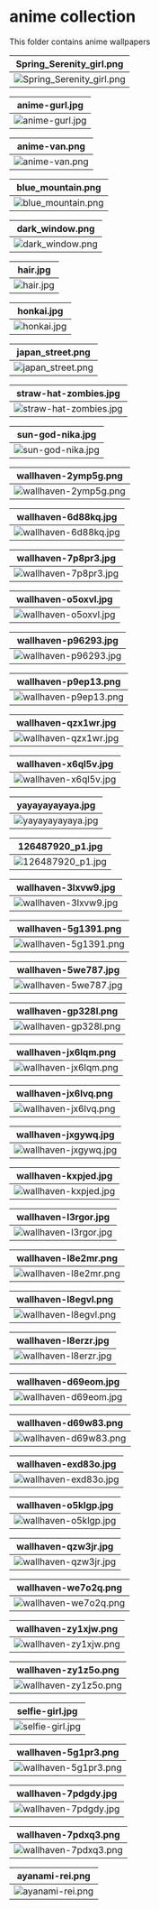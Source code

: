 # anime collection

 This folder contains anime wallpapers 

| **Spring_Serenity_girl.png** | 
|------------------------------------------|
| ![ Spring_Serenity_girl.png ](./Spring_Serenity_girl.png) | 


| **anime-gurl.jpg** | 
|------------------------------------------|
| ![ anime-gurl.jpg ](./anime-gurl.jpg) | 


| **anime-van.png** | 
|------------------------------------------|
| ![ anime-van.png ](./anime-van.png) | 


| **blue_mountain.png** | 
|------------------------------------------|
| ![ blue_mountain.png ](./blue_mountain.png) | 


| **dark_window.png** | 
|------------------------------------------|
| ![ dark_window.png ](./dark_window.png) | 


| **hair.jpg** | 
|------------------------------------------|
| ![ hair.jpg ](./hair.jpg) | 


| **honkai.jpg** | 
|------------------------------------------|
| ![ honkai.jpg ](./honkai.jpg) | 


| **japan_street.png** | 
|------------------------------------------|
| ![ japan_street.png ](./japan_street.png) | 


| **straw-hat-zombies.jpg** | 
|------------------------------------------|
| ![ straw-hat-zombies.jpg ](./straw-hat-zombies.jpg) | 


| **sun-god-nika.jpg** | 
|------------------------------------------|
| ![ sun-god-nika.jpg ](./sun-god-nika.jpg) | 


| **wallhaven-2ymp5g.png** | 
|------------------------------------------|
| ![ wallhaven-2ymp5g.png ](./wallhaven-2ymp5g.png) | 


| **wallhaven-6d88kq.jpg** | 
|------------------------------------------|
| ![ wallhaven-6d88kq.jpg ](./wallhaven-6d88kq.jpg) | 


| **wallhaven-7p8pr3.jpg** | 
|------------------------------------------|
| ![ wallhaven-7p8pr3.jpg ](./wallhaven-7p8pr3.jpg) | 


| **wallhaven-o5oxvl.jpg** | 
|------------------------------------------|
| ![ wallhaven-o5oxvl.jpg ](./wallhaven-o5oxvl.jpg) | 


| **wallhaven-p96293.jpg** | 
|------------------------------------------|
| ![ wallhaven-p96293.jpg ](./wallhaven-p96293.jpg) | 


| **wallhaven-p9ep13.png** | 
|------------------------------------------|
| ![ wallhaven-p9ep13.png ](./wallhaven-p9ep13.png) | 


| **wallhaven-qzx1wr.jpg** | 
|------------------------------------------|
| ![ wallhaven-qzx1wr.jpg ](./wallhaven-qzx1wr.jpg) | 


| **wallhaven-x6ql5v.jpg** | 
|------------------------------------------|
| ![ wallhaven-x6ql5v.jpg ](./wallhaven-x6ql5v.jpg) | 


| **yayayayayaya.jpg** | 
|------------------------------------------|
| ![ yayayayayaya.jpg ](./yayayayayaya.jpg) | 


| **126487920_p1.jpg** | 
|------------------------------------------|
| ![ 126487920_p1.jpg ](./126487920_p1.jpg) | 


| **wallhaven-3lxvw9.jpg** | 
|------------------------------------------|
| ![ wallhaven-3lxvw9.jpg ](./wallhaven-3lxvw9.jpg) | 


| **wallhaven-5g1391.png** | 
|------------------------------------------|
| ![ wallhaven-5g1391.png ](./wallhaven-5g1391.png) | 


| **wallhaven-5we787.jpg** | 
|------------------------------------------|
| ![ wallhaven-5we787.jpg ](./wallhaven-5we787.jpg) | 


| **wallhaven-gp328l.png** | 
|------------------------------------------|
| ![ wallhaven-gp328l.png ](./wallhaven-gp328l.png) | 


| **wallhaven-jx6lqm.png** | 
|------------------------------------------|
| ![ wallhaven-jx6lqm.png ](./wallhaven-jx6lqm.png) | 


| **wallhaven-jx6lvq.png** | 
|------------------------------------------|
| ![ wallhaven-jx6lvq.png ](./wallhaven-jx6lvq.png) | 


| **wallhaven-jxgywq.jpg** | 
|------------------------------------------|
| ![ wallhaven-jxgywq.jpg ](./wallhaven-jxgywq.jpg) | 


| **wallhaven-kxpjed.jpg** | 
|------------------------------------------|
| ![ wallhaven-kxpjed.jpg ](./wallhaven-kxpjed.jpg) | 


| **wallhaven-l3rgor.jpg** | 
|------------------------------------------|
| ![ wallhaven-l3rgor.jpg ](./wallhaven-l3rgor.jpg) | 


| **wallhaven-l8e2mr.png** | 
|------------------------------------------|
| ![ wallhaven-l8e2mr.png ](./wallhaven-l8e2mr.png) | 


| **wallhaven-l8egvl.png** | 
|------------------------------------------|
| ![ wallhaven-l8egvl.png ](./wallhaven-l8egvl.png) | 


| **wallhaven-l8erzr.jpg** | 
|------------------------------------------|
| ![ wallhaven-l8erzr.jpg ](./wallhaven-l8erzr.jpg) | 


| **wallhaven-d69eom.jpg** | 
|------------------------------------------|
| ![ wallhaven-d69eom.jpg ](./wallhaven-d69eom.jpg) | 


| **wallhaven-d69w83.png** | 
|------------------------------------------|
| ![ wallhaven-d69w83.png ](./wallhaven-d69w83.png) | 


| **wallhaven-exd83o.jpg** | 
|------------------------------------------|
| ![ wallhaven-exd83o.jpg ](./wallhaven-exd83o.jpg) | 


| **wallhaven-o5klgp.jpg** | 
|------------------------------------------|
| ![ wallhaven-o5klgp.jpg ](./wallhaven-o5klgp.jpg) | 


| **wallhaven-qzw3jr.jpg** | 
|------------------------------------------|
| ![ wallhaven-qzw3jr.jpg ](./wallhaven-qzw3jr.jpg) | 


| **wallhaven-we7o2q.png** | 
|------------------------------------------|
| ![ wallhaven-we7o2q.png ](./wallhaven-we7o2q.png) | 


| **wallhaven-zy1xjw.png** | 
|------------------------------------------|
| ![ wallhaven-zy1xjw.png ](./wallhaven-zy1xjw.png) | 


| **wallhaven-zy1z5o.png** | 
|------------------------------------------|
| ![ wallhaven-zy1z5o.png ](./wallhaven-zy1z5o.png) | 


| **selfie-girl.jpg** | 
|------------------------------------------|
| ![ selfie-girl.jpg ](./selfie-girl.jpg) | 


| **wallhaven-5g1pr3.png** | 
|------------------------------------------|
| ![ wallhaven-5g1pr3.png ](./wallhaven-5g1pr3.png) | 


| **wallhaven-7pdgdy.jpg** | 
|------------------------------------------|
| ![ wallhaven-7pdgdy.jpg ](./wallhaven-7pdgdy.jpg) | 


| **wallhaven-7pdxq3.png** | 
|------------------------------------------|
| ![ wallhaven-7pdxq3.png ](./wallhaven-7pdxq3.png) | 


| **ayanami-rei.png** | 
|------------------------------------------|
| ![ ayanami-rei.png ](./ayanami-rei.png) | 


